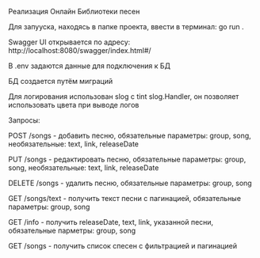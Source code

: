 Реализация Онлайн Библиотеки песен

Для запууска, находясь в папке проекта, ввести в терминал: go run .

Swagger UI открывается по адресу: http://localhost:8080/swagger/index.html#/

В .env задаются данные для подключения к БД

БД создается путём миграций

Для логирования использован slog с tint slog.Handler, он позволяет использовать цвета при выводе логов

Запросы:

POST /songs - добавить песню, обязательные параметры: group, song, необязательные: text, link, releaseDate

PUT /songs - редактировать песню, обязательные параметры: group, song, необязательные: text, link, releaseDate

DELETE /songs - удалить песню, обязательные параметры: group, song

GET /songs/text - получить текст песни с пагинацией, обязательные параметры: group, song

GET /info - получить releaseDate, text, link, указанной песни, обязательные парметры: group, song

GET /songs - получить список спесен с фильтрацией и пагинацией
